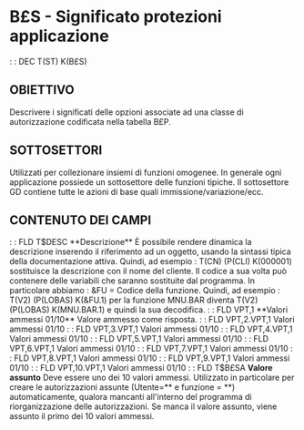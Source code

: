# B£S - Significato protezioni applicazione
 :  : DEC T(ST) K(B£S)
## OBIETTIVO
Descrivere i significati delle opzioni associate ad una classe di autorizzazione codificata nella tabella B£P.
## SOTTOSETTORI
Utilizzati per collezionare insiemi di funzioni omogenee. In generale ogni applicazione possiede un sottosettore delle funzioni tipiche. Il sottosettore GD contiene tutte le azioni di base quali immissione/variazione/ecc.
## CONTENUTO DEI CAMPI
 :  : FLD T$DESC **Descrizione**
È possibile rendere dinamica la descrizione inserendo il riferimento ad un oggetto, usando la sintassi tipica della documentazione attiva. Quindi, ad esempio :  T(CN) (P(CLI) K(000001) sostituisce la descrizione con il nome del cliente.
Il codice a sua volta può contenere delle variabili che saranno sostituite dal programma. In particolare abbiamo :  &FU = Codice della funzione. Quindi, ad esempio :  T(V2) (P(LOBAS) K(&FU.1) per la funzione MNU.BAR diventa T(V2) (P(LOBAS) K(MNU.BAR.1) e quindi la sua decodifica.
 :  : FLD VPT,1 **Valori ammessi 01/10**
Valore ammesso come risposta.
 :  : FLD VPT,2.VPT,1 Valori ammessi 01/10
 :  : FLD VPT,3.VPT,1 Valori ammessi 01/10
 :  : FLD VPT,4.VPT,1 Valori ammessi 01/10
 :  : FLD VPT,5.VPT,1 Valori ammessi 01/10
 :  : FLD VPT,6.VPT,1 Valori ammessi 01/10
 :  : FLD VPT,7.VPT,1 Valori ammessi 01/10
 :  : FLD VPT,8.VPT,1 Valori ammessi 01/10
 :  : FLD VPT,9.VPT,1 Valori ammessi 01/10
 :  : FLD VPT,10.VPT,1 Valori ammessi 01/10
 :  : FLD T$B£SA **Valore assunto**
Deve essere uno dei 10 valori ammessi. Utilizzato in particolare per creare le autorizzazioni assunte (Utente=\*\* e funzione = \*\*) automaticamente, qualora mancanti all'interno del programma di riorganizzazione delle autorizzazioni. Se manca il valore assunto, viene assunto il primo dei 10 valori ammessi.
